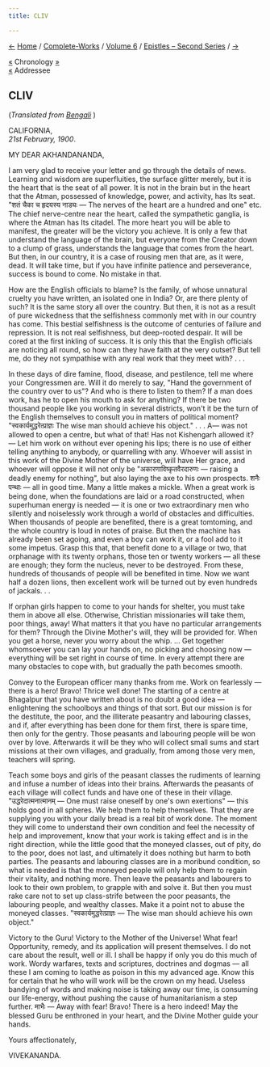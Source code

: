 ```yaml
---
title: CLIV

---
```

<div>

[←](153_nivedita.htm) [Home](../../../index.htm) /
[Complete-Works](../../complete_works.htm) / [Volume
6](../volume_6_contents.htm) / [Epistles – Second
Series](epistles_second_series_contents.htm) / [→](155_nivedita.htm)

  

[«](../../volume_8/epistles_fourth_series/156_mary.htm) Chronology
[»](../../volume_8/epistles_fourth_series/157_mary.htm)  
[«](136_akhandananda.htm) Addressee

## CLIV

(*Translated from [Bengali](b8459e6154.pdf)* )

CALIFORNIA,  
*21st February, 1900*.

MY DEAR AKHANDANANDA,

I am very glad to receive your letter and go through the details of
news. Learning and wisdom are superfluities, the surface glitter merely,
but it is the heart that is the seat of all power. It is not in the
brain but in the heart that the Atman, possessed of knowledge, power,
and activity, has Its seat. "शतं चैका च हृदयस्य नाड्यः — The nerves of
the heart are a hundred and one" etc. The chief nerve-centre near the
heart, called the sympathetic ganglia, is where the Atman has Its
citadel. The more heart you will be able to manifest, the greater will
be the victory you achieve. It is only a few that understand the
language of the brain, but everyone from the Creator down to a clump of
grass, understands the language that comes from the heart. But then, in
our country, it is a case of rousing men that are, as it were, dead. It
will take time, but if you have infinite patience and perseverance,
success is bound to come. No mistake in that.

How are the English officials to blame? Is the family, of whose
unnatural cruelty you have written, an isolated one in India? Or, are
there plenty of such? It is the same story all over the country. But
then, it is not as a result of pure wickedness that the selfishness
commonly met with in our country has come. This bestial selfishness is
the outcome of centuries of failure and repression. It is not real
selfishness, but deep-rooted despair. It will be cored at the first
inkling of success. It is only this that the English officials are
noticing all round, so how can they have faith at the very outset? But
tell me, do they not sympathise with any real work that they meet with?
. . .

In these days of dire famine, flood, disease, and pestilence, tell me
where your Congressmen are. Will it do merely to say, "Hand the
government of the country over to us"? And who is there to listen to
them? If a man does work, has he to open his mouth to ask for anything?
If there be two thousand people like you working in several districts,
won't it be the turn of the English themselves to consult you in matters
of political moment? "स्वकार्यमुद्धरेत्प्राज्ञः The wise man should
achieve his object." . . . A— was not allowed to open a centre, but what
of that! Has not Kishengarh allowed it? — Let him work on without ever
opening his lips; there is no use of either telling anything to anybody,
or quarrelling with any. Whoever will assist in this work of the Divine
Mother of the universe, will have Her grace, and whoever will oppose it
will not only be "अकारणाविष्कृतवैरदारुणः — raising a deadly enemy for
nothing", but also laying the axe to his own prospects. शनैः पन्थाः —
all in good time. Many a little makes a mickle. When a great work is
being done, when the foundations are laid or a road constructed, when
superhuman energy is needed — it is one or two extraordinary men who
silently and noiselessly work through a world of obstacles and
difficulties. When thousands of people are benefited, there is a great
tomtoming, and the whole country is loud in notes of praise. But then
the machine has already been set agoing, and even a boy can work it, or
a fool add to it some impetus. Grasp this that, that benefit done to a
village or two, that orphanage with its twenty orphans, those ten or
twenty workers — all these are enough; they form the nucleus, never to
be destroyed. From these, hundreds of thousands of people will be
benefited in time. Now we want half a dozen lions, then excellent work
will be turned out by even hundreds of jackals. . .

If orphan girls happen to come to your hands for shelter, you must take
them in above all else. Otherwise, Christian missionaries will take
them, poor things, away! What matters it that you have no particular
arrangements for them? Through the Divine Mother's will, they will be
provided for. When you get a horse, never you worry about the whip. ...
Get together whomsoever you can lay your hands on, no picking and
choosing now — everything will be set right in course of time. In every
attempt there are many obstacles to cope with, but gradually the path
becomes smooth.

Convey to the European officer many thanks from me. Work on fearlessly —
there is a hero! Bravo! Thrice well done! The starting of a centre at
Bhagalpur that you have written about is no doubt a good idea —
enlightening the schoolboys and things of that sort. But our mission is
for the destitute, the poor, and the illiterate peasantry and labouring
classes, and if, after everything has been done for them first, there is
spare time, then only for the gentry. Those peasants and labouring
people will be won over by love. Afterwards it will be they who will
collect small sums and start missions at their own villages, and
gradually, from among those very men, teachers will spring.

Teach some boys and girls of the peasant classes the rudiments of
learning and infuse a number of ideas into their brains. Afterwards the
peasants of each village will collect funds and have one of these in
their village. "उद्धरेदात्मनात्मानम् — One must raise oneself by one's
own exertions" — this holds good in all spheres. We help them to help
themselves. That they are supplying you with your daily bread is a real
bit of work done. The moment they will come to understand their own
condition and feel the necessity of help and improvement, know that your
work is taking effect and is in the right direction, while the little
good that the moneyed classes, out of pity, do to the poor, does not
last, and ultimately it does nothing but harm to both parties. The
peasants and labouring classes are in a moribund condition, so what is
needed is that the moneyed people will only help them to regain their
vitality, and nothing more. Then leave the peasants and labourers to
look to their own problem, to grapple with and solve it. But then you
must rake care not to set up class-strife between the poor peasants, the
labouring people, and wealthy classes. Make it a point not to abuse the
moneyed classes. "स्वकार्यमुद्धरेत्प्राज्ञः — The wise man should
achieve his own object."

Victory to the Guru! Victory to the Mother of the Universe! What fear!
Opportunity, remedy, and its application will present themselves. I do
not care about the result, well or ill. I shall be happy if only you do
this much of work. Wordy warfares, texts and scriptures, doctrines and
dogmas — all these I am coming to loathe as poison in this my advanced
age. Know this for certain that he who will work will be the crown on my
head. Useless bandying of words and making noise is taking away our
time, is consuming our life-energy, without pushing the cause of
humanitarianism a step further. माभैः — Away with fear! Bravo! There is
a hero indeed! May the blessed Guru be enthroned in your heart, and the
Divine Mother guide your hands.

Yours affectionately,

VIVEKANANDA.

</div>
